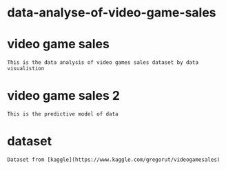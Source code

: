 # data-analyse-of-video-game-sales
  # video game sales
    This is the data analysis of video games sales dataset by data visualistion
  
  # video game sales 2
    This is the predictive model of data

  # dataset
    Dataset from [kaggle](https://www.kaggle.com/gregorut/videogamesales)
    
  
